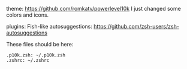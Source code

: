 theme: https://github.com/romkatv/powerlevel10k
I just changed some colors and icons.

plugins:
Fish-like autosuggestions: https://github.com/zsh-users/zsh-autosuggestions

These files should be here:
```
.p10k.zsh: ~/.p10k.zsh
.zshrc: ~/.zshrc
```
